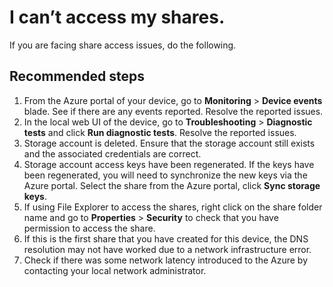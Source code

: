 <properties
	pageTitle="I can’t access my shares."
	description="I can’t access my shares."
	service="microsoft.databoxedge"
	resource="databoxedgedevices"
	authors="anbacker"
	displayOrder="3"
	selfHelpType="resource"
	supportTopicIds=""
	resourceTags="DataBoxEdge,DataBoxGateway"
	productPesIds=""
	cloudEnvironments="public"
/>

# I can’t access my shares.
If you are facing share access issues, do the following.

## **Recommended steps**
1. From the Azure portal of your device,  go to **Monitoring** > **Device events** blade. See if there are any events reported. Resolve the reported issues.
2. In the local web UI of the device, go to **Troubleshooting** > **Diagnostic tests** and click **Run diagnostic tests**. Resolve the reported issues.
3. Storage account is deleted. Ensure that the storage account still exists and the associated credentials are correct.
4. Storage account access keys have been regenerated. If the keys have been regenerated, you will need to synchronize the new keys via the Azure portal. Select the share from the Azure portal, click **Sync storage keys**.
5. If using File Explorer to access the shares, right click on the share folder name and go to **Properties** > **Security** to check that you have permission to access the share.
6. If this is the first share that you have created for this device, the DNS resolution may not have worked due to a network infrastructure error.
7. Check if there was some network latency introduced to the Azure by contacting your local network administrator.
